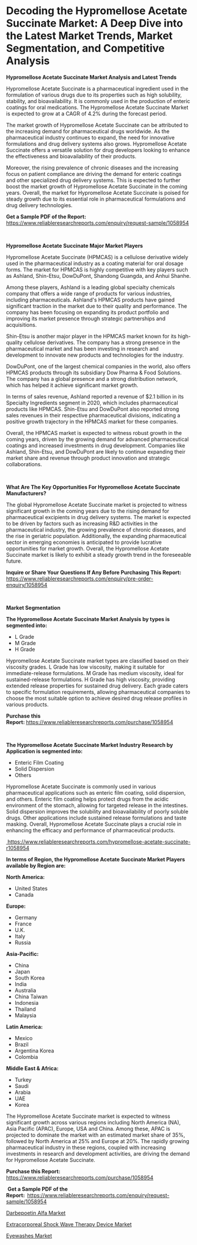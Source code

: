 <p><h1>Decoding the Hypromellose Acetate Succinate Market: A Deep Dive into the Latest Market Trends, Market Segmentation, and Competitive Analysis</h1></p><p><strong>Hypromellose Acetate Succinate Market Analysis and Latest Trends</strong></p>
<p><p>Hypromellose Acetate Succinate is a pharmaceutical ingredient used in the formulation of various drugs due to its properties such as high solubility, stability, and bioavailability. It is commonly used in the production of enteric coatings for oral medications. The Hypromellose Acetate Succinate Market is expected to grow at a CAGR of 4.2% during the forecast period. </p><p>The market growth of Hypromellose Acetate Succinate can be attributed to the increasing demand for pharmaceutical drugs worldwide. As the pharmaceutical industry continues to expand, the need for innovative formulations and drug delivery systems also grows. Hypromellose Acetate Succinate offers a versatile solution for drug developers looking to enhance the effectiveness and bioavailability of their products.</p><p>Moreover, the rising prevalence of chronic diseases and the increasing focus on patient compliance are driving the demand for enteric coatings and other specialized drug delivery systems. This is expected to further boost the market growth of Hypromellose Acetate Succinate in the coming years. Overall, the market for Hypromellose Acetate Succinate is poised for steady growth due to its essential role in pharmaceutical formulations and drug delivery technologies.</p></p>
<p><strong>Get a Sample PDF of the Report:&nbsp;</strong> <a href="https://www.reliableresearchreports.com/enquiry/request-sample/1058954">https://www.reliableresearchreports.com/enquiry/request-sample/1058954</a></p>
<p>&nbsp;</p>
<p><strong>Hypromellose Acetate Succinate Major Market Players</strong></p>
<p><p>Hypromellose Acetate Succinate (HPMCAS) is a cellulose derivative widely used in the pharmaceutical industry as a coating material for oral dosage forms. The market for HPMCAS is highly competitive with key players such as Ashland, Shin-Etsu, DowDuPont, Shandong Guangda, and Anhui Shanhe.</p><p>Among these players, Ashland is a leading global specialty chemicals company that offers a wide range of products for various industries, including pharmaceuticals. Ashland's HPMCAS products have gained significant traction in the market due to their quality and performance. The company has been focusing on expanding its product portfolio and improving its market presence through strategic partnerships and acquisitions.</p><p>Shin-Etsu is another major player in the HPMCAS market known for its high-quality cellulose derivatives. The company has a strong presence in the pharmaceutical market and has been investing in research and development to innovate new products and technologies for the industry.</p><p>DowDuPont, one of the largest chemical companies in the world, also offers HPMCAS products through its subsidiary Dow Pharma & Food Solutions. The company has a global presence and a strong distribution network, which has helped it achieve significant market growth.</p><p>In terms of sales revenue, Ashland reported a revenue of $2.1 billion in its Specialty Ingredients segment in 2020, which includes pharmaceutical products like HPMCAS. Shin-Etsu and DowDuPont also reported strong sales revenues in their respective pharmaceutical divisions, indicating a positive growth trajectory in the HPMCAS market for these companies.</p><p>Overall, the HPMCAS market is expected to witness robust growth in the coming years, driven by the growing demand for advanced pharmaceutical coatings and increased investments in drug development. Companies like Ashland, Shin-Etsu, and DowDuPont are likely to continue expanding their market share and revenue through product innovation and strategic collaborations.</p></p>
<p>&nbsp;</p>
<p><strong>What Are The Key Opportunities For Hypromellose Acetate Succinate Manufacturers?</strong></p>
<p><p>The global Hypromellose Acetate Succinate market is projected to witness significant growth in the coming years due to the rising demand for pharmaceutical excipients in drug delivery systems. The market is expected to be driven by factors such as increasing R&D activities in the pharmaceutical industry, the growing prevalence of chronic diseases, and the rise in geriatric population. Additionally, the expanding pharmaceutical sector in emerging economies is anticipated to provide lucrative opportunities for market growth. Overall, the Hypromellose Acetate Succinate market is likely to exhibit a steady growth trend in the foreseeable future.</p></p>
<p><strong>Inquire or Share Your Questions If Any Before Purchasing This Report:</strong> <a href="https://www.reliableresearchreports.com/enquiry/pre-order-enquiry/1058954">https://www.reliableresearchreports.com/enquiry/pre-order-enquiry/1058954</a></p>
<p>&nbsp;</p>
<p><strong>Market Segmentation</strong></p>
<p><strong>The Hypromellose Acetate Succinate Market Analysis by types is segmented into:</strong></p>
<p><ul><li>L Grade</li><li>M Grade</li><li>H Grade</li></ul></p>
<p><p>Hypromellose Acetate Succinate market types are classified based on their viscosity grades. L Grade has low viscosity, making it suitable for immediate-release formulations. M Grade has medium viscosity, ideal for sustained-release formulations. H Grade has high viscosity, providing extended release properties for sustained drug delivery. Each grade caters to specific formulation requirements, allowing pharmaceutical companies to choose the most suitable option to achieve desired drug release profiles in various products.</p></p>
<p><strong>Purchase this Report:&nbsp;</strong><a href="https://www.reliableresearchreports.com/purchase/1058954">https://www.reliableresearchreports.com/purchase/1058954</a></p>
<p>&nbsp;</p>
<p><strong>The Hypromellose Acetate Succinate Market Industry Research by Application is segmented into:</strong></p>
<p><ul><li>Enteric Film Coating</li><li>Solid Dispersion</li><li>Others</li></ul></p>
<p><p>Hypromellose Acetate Succinate is commonly used in various pharmaceutical applications such as enteric film coating, solid dispersion, and others. Enteric film coating helps protect drugs from the acidic environment of the stomach, allowing for targeted release in the intestines. Solid dispersion improves the solubility and bioavailability of poorly soluble drugs. Other applications include sustained release formulations and taste masking. Overall, Hypromellose Acetate Succinate plays a crucial role in enhancing the efficacy and performance of pharmaceutical products.</p></p>
<p><a href="https://www.reliableresearchreports.com/hypromellose-acetate-succinate-r1058954">&nbsp;https://www.reliableresearchreports.com/hypromellose-acetate-succinate-r1058954</a></p>
<p><strong>In terms of Region, the Hypromellose Acetate Succinate Market Players available by Region are:</strong></p>
<p>
    <p> <strong> North America: </strong>
        <ul>
            <li>United States</li>
            <li>Canada</li>
        </ul>
        </p> 
    <p> <strong> Europe: </strong>
        <ul>
            <li>Germany</li>
            <li>France</li>
            <li>U.K.</li>
            <li>Italy</li>
            <li>Russia</li>
        </ul>
        </p> 
    <p> <strong> Asia-Pacific: </strong>
        <ul>
            <li>China</li>
            <li>Japan</li>
            <li>South Korea</li>
            <li>India</li>
            <li>Australia</li>
            <li>China Taiwan</li>
            <li>Indonesia</li>
            <li>Thailand</li>
            <li>Malaysia</li>
        </ul>
        </p> 
    <p> <strong> Latin America: </strong>
        <ul>
            <li>Mexico</li>
            <li>Brazil</li>
            <li>Argentina Korea</li>
            <li>Colombia</li>
        </ul>
        </p> 
    <p> <strong> Middle East & Africa: </strong>
        <ul>
            <li>Turkey</li>
            <li>Saudi</li>
            <li>Arabia</li>
            <li>UAE</li>
            <li>Korea</li>
        </ul>
    </p>
    </p>
<p><p>The Hypromellose Acetate Succinate market is expected to witness significant growth across various regions including North America (NA), Asia Pacific (APAC), Europe, USA and China. Among these, APAC is projected to dominate the market with an estimated market share of 35%, followed by North America at 25% and Europe at 20%. The rapidly growing pharmaceutical industry in these regions, coupled with increasing investments in research and development activities, are driving the demand for Hypromellose Acetate Succinate.</p></p>
<p><strong>Purchase this Report: </strong><a href="https://www.reliableresearchreports.com/purchase/1058954">https://www.reliableresearchreports.com/purchase/1058954</a></p>
<p>&nbsp;<strong>Get a Sample PDF of the Report:&nbsp;&nbsp;</strong><a href="https://www.reliableresearchreports.com/enquiry/request-sample/1058954">https://www.reliableresearchreports.com/enquiry/request-sample/1058954</a></p>
<p><strong></strong></p>
<p><p><a href="https://github.com/JuliaFadel1922/Market-Research-Report-List-1/blob/main/darbepoetin-alfa-market.md">Darbepoetin Alfa Market</a></p><p><a href="https://view.publitas.com/reportprime-1/extracorporeal-shock-wave-therapy-device-market-trends-forecast-and-competitive-analysis-to-2031/">Extracorporeal Shock Wave Therapy Device Market</a></p><p><a href="https://view.publitas.com/reportprime-1/eyewashes-market-furnishes-information-on-market-share-market-trends-and-market-growth/">Eyewashes Market</a></p></p>
